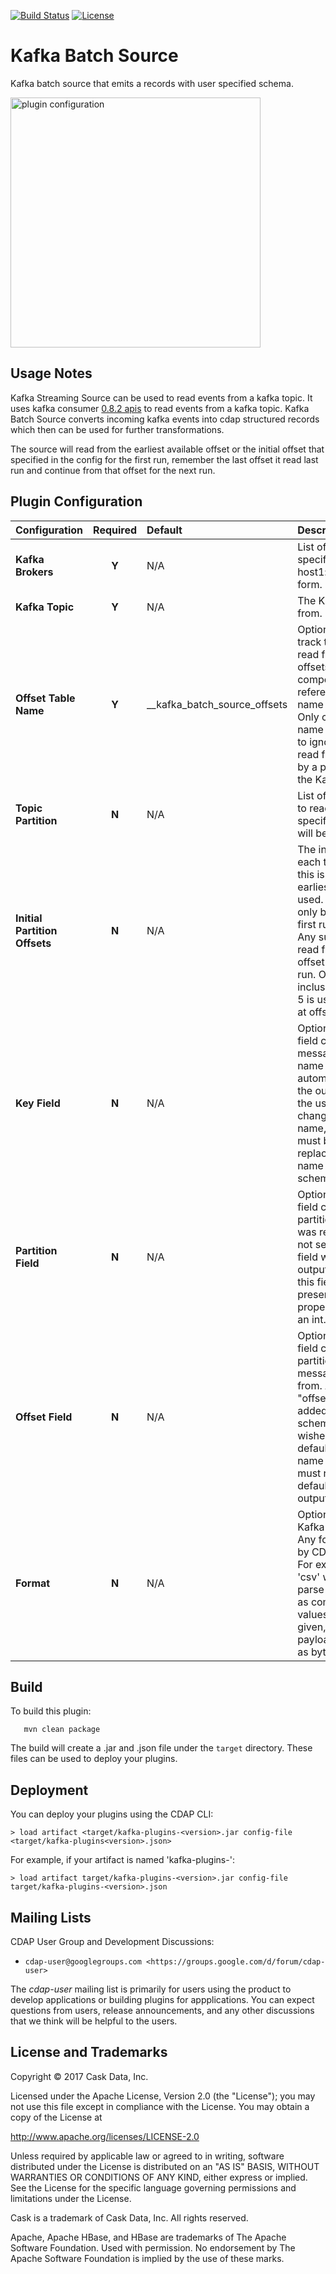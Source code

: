 [![Build Status](https://travis-ci.org/hydrator/kafka-plugins.svg?branch=master)](https://travis-ci.org/hydrator/kafka-plugins) [![License](https://img.shields.io/badge/License-Apache%202.0-blue.svg)](https://opensource.org/licenses/Apache-2.0)

Kafka Batch Source
===========

Kafka batch source that emits a records with user specified schema.

<img align="center" src="kafka-batch-source-plugins-config.png"  width="400" alt="plugin configuration" />

Usage Notes
-----------

Kafka Streaming Source can be used to read events from a kafka topic. It uses kafka consumer [0.8.2 apis](https://kafka.apache.org/082/documentation.html) to read events from a kafka topic. Kafka Batch Source converts incoming kafka events into cdap structured records which then can be used for further transformations. 

The source will read from the earliest available offset or the initial offset that specified in the config for the first run, remember the last offset it read last run and continue from that offset for the next run. 

Plugin Configuration
---------------------

| Configuration | Required | Default | Description |
| :------------ | :------: | :------ | :---------- |
| **Kafka Brokers** | **Y** | N/A | List of Kafka brokers specified in host1:port1,host2:port2 form. |
| **Kafka Topic** | **Y** | N/A | The Kafka topic to read from. |
| **Offset Table Name** | **Y** | __kafka_batch_source_offsets | Optional table name to track the latest offsets read from Kafka. Stores offsets using a composite key of reference name, topic name and partition. Only change this table name if you would like to ignore the offsets read from a Kafka topic by a previous run using the Kafka Batch Source. | 
| **Topic Partition** | **N** | N/A | List of topic partitions to read from. If not specified, all partitions will be read.  |
| **Initial Partition Offsets** | **N** | N/A | The initial offset for each topic partition. If this is not specified, earliest offset will be used. This offset will only be used for the first run of the pipeline. Any subsequent run will read from the latest offset from previous run.  Offsets are inclusive. If an offset of 5 is used, the message at offset 5 will be read. |
| **Key Field** | **N** | N/A | Optional name of the field containing the message key. A default name of "key" is automatically added to the output schema. If the user wishes the change the default name, the new name must be set and must replace the default name in the output schema. |
| **Partition Field** | **N** | N/A | Optional name of the field containing the partition the message was read from. If this is not set, no partition field will be added to output records. If set, this field must be present in the schema property and must be an int. |
| **Offset Field** | **N** | N/A | Optional name of the field containing the partition offset the message was read from. A default name of "offset" is automatically added to the output schema. If the user wishes the change the default name, the new name must be set and must replace the default name in the output schema. |
| **Format** | **N** | N/A | Optional format of the Kafka event message. Any format supported by CDAP is supported. For example, a value of 'csv' will attempt to parse Kafka payloads as comma-separated values. If no format is given, Kafka message payloads will be treated as bytes. |


Build
-----
To build this plugin:

```
   mvn clean package
```    

The build will create a .jar and .json file under the ``target`` directory.
These files can be used to deploy your plugins.

Deployment
----------
You can deploy your plugins using the CDAP CLI:

    > load artifact <target/kafka-plugins-<version>.jar config-file <target/kafka-plugins<version>.json>

For example, if your artifact is named 'kafka-plugins-<version>':

    > load artifact target/kafka-plugins-<version>.jar config-file target/kafka-plugins-<version>.json
    
## Mailing Lists

CDAP User Group and Development Discussions:

* `cdap-user@googlegroups.com <https://groups.google.com/d/forum/cdap-user>`

The *cdap-user* mailing list is primarily for users using the product to develop
applications or building plugins for appplications. You can expect questions from 
users, release announcements, and any other discussions that we think will be helpful 
to the users.

## License and Trademarks

Copyright © 2017 Cask Data, Inc.

Licensed under the Apache License, Version 2.0 (the "License"); you may not use this file except
in compliance with the License. You may obtain a copy of the License at

http://www.apache.org/licenses/LICENSE-2.0

Unless required by applicable law or agreed to in writing, software distributed under the 
License is distributed on an "AS IS" BASIS, WITHOUT WARRANTIES OR CONDITIONS OF ANY KIND, 
either express or implied. See the License for the specific language governing permissions 
and limitations under the License.

Cask is a trademark of Cask Data, Inc. All rights reserved.

Apache, Apache HBase, and HBase are trademarks of The Apache Software Foundation. Used with
permission. No endorsement by The Apache Software Foundation is implied by the use of these marks.      
